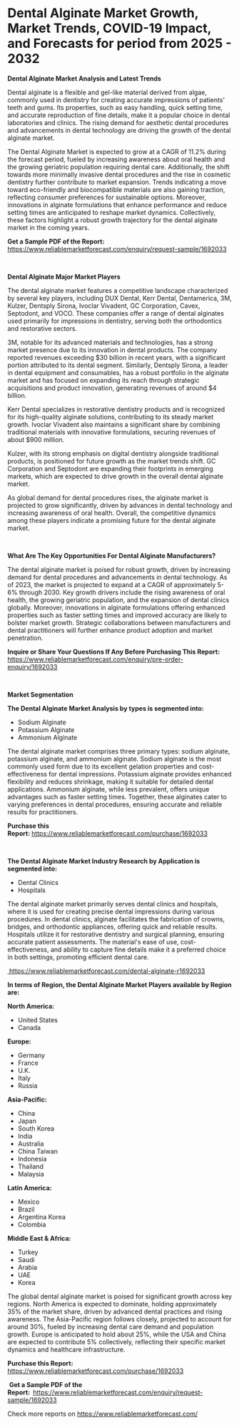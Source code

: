 <p><h1>Dental Alginate Market Growth, Market Trends, COVID-19 Impact, and Forecasts for period from 2025 - 2032</h1></p><p><strong>Dental Alginate Market Analysis and Latest Trends</strong></p>
<p><p>Dental alginate is a flexible and gel-like material derived from algae, commonly used in dentistry for creating accurate impressions of patients' teeth and gums. Its properties, such as easy handling, quick setting time, and accurate reproduction of fine details, make it a popular choice in dental laboratories and clinics. The rising demand for aesthetic dental procedures and advancements in dental technology are driving the growth of the dental alginate market.</p><p>The Dental Alginate Market is expected to grow at a CAGR of 11.2% during the forecast period, fueled by increasing awareness about oral health and the growing geriatric population requiring dental care. Additionally, the shift towards more minimally invasive dental procedures and the rise in cosmetic dentistry further contribute to market expansion. Trends indicating a move toward eco-friendly and biocompatible materials are also gaining traction, reflecting consumer preferences for sustainable options. Moreover, innovations in alginate formulations that enhance performance and reduce setting times are anticipated to reshape market dynamics. Collectively, these factors highlight a robust growth trajectory for the dental alginate market in the coming years.</p></p>
<p><strong>Get a Sample PDF of the Report:&nbsp;</strong> <a href="https://www.reliablemarketforecast.com/enquiry/request-sample/1692033?utm_campaign=1929&utm_medium=2&utm_source=Github&utm_content=ia&utm_term=07012025&utm_id=dental-alginate">https://www.reliablemarketforecast.com/enquiry/request-sample/1692033</a></p>
<p>&nbsp;</p>
<p><strong>Dental Alginate Major Market Players</strong></p>
<p><p>The dental alginate market features a competitive landscape characterized by several key players, including DUX Dental, Kerr Dental, Dentamerica, 3M, Kulzer, Dentsply Sirona, Ivoclar Vivadent, GC Corporation, Cavex, Septodont, and VOCO. These companies offer a range of dental alginates used primarily for impressions in dentistry, serving both the orthodontics and restorative sectors.</p><p>3M, notable for its advanced materials and technologies, has a strong market presence due to its innovation in dental products. The company reported revenues exceeding $30 billion in recent years, with a significant portion attributed to its dental segment. Similarly, Dentsply Sirona, a leader in dental equipment and consumables, has a robust portfolio in the alginate market and has focused on expanding its reach through strategic acquisitions and product innovation, generating revenues of around $4 billion.</p><p>Kerr Dental specializes in restorative dentistry products and is recognized for its high-quality alginate solutions, contributing to its steady market growth. Ivoclar Vivadent also maintains a significant share by combining traditional materials with innovative formulations, securing revenues of about $900 million.</p><p>Kulzer, with its strong emphasis on digital dentistry alongside traditional products, is positioned for future growth as the market trends shift. GC Corporation and Septodont are expanding their footprints in emerging markets, which are expected to drive growth in the overall dental alginate market.</p><p>As global demand for dental procedures rises, the alginate market is projected to grow significantly, driven by advances in dental technology and increasing awareness of oral health. Overall, the competitive dynamics among these players indicate a promising future for the dental alginate market.</p></p>
<p>&nbsp;</p>
<p><strong>What Are The Key Opportunities For Dental Alginate Manufacturers?</strong></p>
<p><p>The dental alginate market is poised for robust growth, driven by increasing demand for dental procedures and advancements in dental technology. As of 2023, the market is projected to expand at a CAGR of approximately 5-6% through 2030. Key growth drivers include the rising awareness of oral health, the growing geriatric population, and the expansion of dental clinics globally. Moreover, innovations in alginate formulations offering enhanced properties such as faster setting times and improved accuracy are likely to bolster market growth. Strategic collaborations between manufacturers and dental practitioners will further enhance product adoption and market penetration.</p></p>
<p><strong>Inquire or Share Your Questions If Any Before Purchasing This Report:</strong> <a href="https://www.reliablemarketforecast.com/enquiry/pre-order-enquiry/1692033?utm_campaign=1929&utm_medium=2&utm_source=Github&utm_content=ia&utm_term=07012025&utm_id=dental-alginate">https://www.reliablemarketforecast.com/enquiry/pre-order-enquiry/1692033</a></p>
<p>&nbsp;</p>
<p><strong>Market Segmentation</strong></p>
<p><strong>The Dental Alginate Market Analysis by types is segmented into:</strong></p>
<p><ul><li>Sodium Alginate</li><li>Potassium Alginate</li><li>Ammonium Alginate</li></ul></p>
<p><p>The dental alginate market comprises three primary types: sodium alginate, potassium alginate, and ammonium alginate. Sodium alginate is the most commonly used form due to its excellent gelation properties and cost-effectiveness for dental impressions. Potassium alginate provides enhanced flexibility and reduces shrinkage, making it suitable for detailed dental applications. Ammonium alginate, while less prevalent, offers unique advantages such as faster setting times. Together, these alginates cater to varying preferences in dental procedures, ensuring accurate and reliable results for practitioners.</p></p>
<p><strong>Purchase this Report:&nbsp;</strong><a href="https://www.reliablemarketforecast.com/purchase/1692033?utm_campaign=1929&utm_medium=2&utm_source=Github&utm_content=ia&utm_term=07012025&utm_id=dental-alginate">https://www.reliablemarketforecast.com/purchase/1692033</a></p>
<p>&nbsp;</p>
<p><strong>The Dental Alginate Market Industry Research by Application is segmented into:</strong></p>
<p><ul><li>Dental Clinics</li><li>Hospitals</li></ul></p>
<p><p>The dental alginate market primarily serves dental clinics and hospitals, where it is used for creating precise dental impressions during various procedures. In dental clinics, alginate facilitates the fabrication of crowns, bridges, and orthodontic appliances, offering quick and reliable results. Hospitals utilize it for restorative dentistry and surgical planning, ensuring accurate patient assessments. The material's ease of use, cost-effectiveness, and ability to capture fine details make it a preferred choice in both settings, promoting efficient dental care.</p></p>
<p><a href="https://www.reliablemarketforecast.com/dental-alginate-r1692033?utm_campaign=1929&utm_medium=2&utm_source=Github&utm_content=ia&utm_term=07012025&utm_id=dental-alginate">&nbsp;https://www.reliablemarketforecast.com/dental-alginate-r1692033</a></p>
<p><strong>In terms of Region, the Dental Alginate Market Players available by Region are:</strong></p>
<p>
    <p> <strong> North America: </strong>
        <ul>
            <li>United States</li>
            <li>Canada</li>
        </ul>
        </p> 
    <p> <strong> Europe: </strong>
        <ul>
            <li>Germany</li>
            <li>France</li>
            <li>U.K.</li>
            <li>Italy</li>
            <li>Russia</li>
        </ul>
        </p> 
    <p> <strong> Asia-Pacific: </strong>
        <ul>
            <li>China</li>
            <li>Japan</li>
            <li>South Korea</li>
            <li>India</li>
            <li>Australia</li>
            <li>China Taiwan</li>
            <li>Indonesia</li>
            <li>Thailand</li>
            <li>Malaysia</li>
        </ul>
        </p> 
    <p> <strong> Latin America: </strong>
        <ul>
            <li>Mexico</li>
            <li>Brazil</li>
            <li>Argentina Korea</li>
            <li>Colombia</li>
        </ul>
        </p> 
    <p> <strong> Middle East & Africa: </strong>
        <ul>
            <li>Turkey</li>
            <li>Saudi</li>
            <li>Arabia</li>
            <li>UAE</li>
            <li>Korea</li>
        </ul>
    </p>
    </p>
<p><p>The global dental alginate market is poised for significant growth across key regions. North America is expected to dominate, holding approximately 35% of the market share, driven by advanced dental practices and rising awareness. The Asia-Pacific region follows closely, projected to account for around 30%, fueled by increasing dental care demand and population growth. Europe is anticipated to hold about 25%, while the USA and China are expected to contribute 5% collectively, reflecting their specific market dynamics and healthcare infrastructure.</p></p>
<p><strong>Purchase this Report: </strong><a href="https://www.reliablemarketforecast.com/purchase/1692033?utm_campaign=1929&utm_medium=2&utm_source=Github&utm_content=ia&utm_term=07012025&utm_id=dental-alginate">https://www.reliablemarketforecast.com/purchase/1692033</a></p>
<p>&nbsp;<strong>Get a Sample PDF of the Report:&nbsp;&nbsp;</strong><a href="https://www.reliablemarketforecast.com/enquiry/request-sample/1692033?utm_campaign=1929&utm_medium=2&utm_source=Github&utm_content=ia&utm_term=07012025&utm_id=dental-alginate">https://www.reliablemarketforecast.com/enquiry/request-sample/1692033</a></p>
<p><strong></strong></p>
<p>Check more reports on <a href="https://www.reliablemarketforecast.com/?utm_campaign=1929&utm_medium=2&utm_source=Github&utm_content=ia&utm_term=07012025&utm_id=dental-alginate">https://www.reliablemarketforecast.com/</a></p>